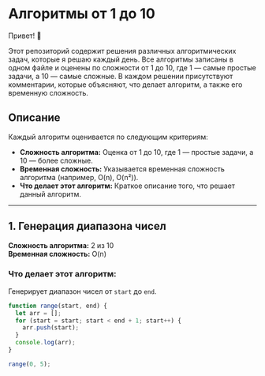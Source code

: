 # Алгоритмы от 1 до 10

Привет! 👋

Этот репозиторий содержит решения различных алгоритмических задач, которые я решаю каждый день. Все алгоритмы записаны в одном файле и оценены по сложности от 1 до 10, где 1 — самые простые задачи, а 10 — самые сложные. В каждом решении присутствуют комментарии, которые объясняют, что делает алгоритм, а также его временную сложность.

## Описание
Каждый алгоритм оценивается по следующим критериям:

- **Сложность алгоритма:** Оценка от 1 до 10, где 1 — простые задачи, а 10 — более сложные.
- **Временная сложность:** Указывается временная сложность алгоритма (например, O(n), O(n²)).
- **Что делает этот алгоритм:** Краткое описание того, что решает данный алгоритм.

---

## 1. Генерация диапазона чисел
**Сложность алгоритма:** 2 из 10  
**Временная сложность:** O(n)

### Что делает этот алгоритм:
Генерирует диапазон чисел от `start` до `end`.

```javascript
function range(start, end) {
  let arr = [];
  for (start = start; start < end + 1; start++) {
    arr.push(start);
  }
  console.log(arr);
}

range(0, 5);
